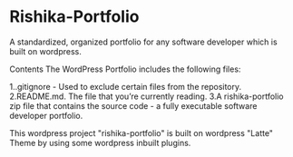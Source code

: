 # Rishika-Portfolio

A standardized, organized portfolio for any software developer which is built on wordpress.

Contents
The WordPress Portfolio includes the following files:

1..gitignore - Used to exclude certain files from the repository.
2.README.md. The file that you’re currently reading.
3.A rishika-portfolio zip file that contains the source code - a fully executable software developer portfolio.

This wordpress project "rishika-portfolio" is built on wordpress "Latte" Theme by using some wordpress inbuilt plugins.
